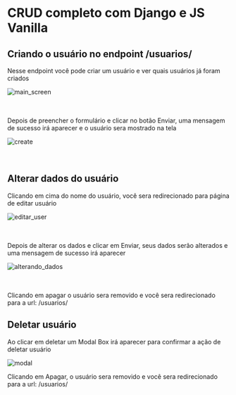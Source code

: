 
<h1>CRUD completo com Django e JS Vanilla</h1>
 
 
 
 
 
<h2>Criando o usuário no endpoint /usuarios/</h2>
<p>Nesse endpoint você pode criar um usuário e ver quais usuários já foram criados</p>


![main_screen](https://user-images.githubusercontent.com/99151447/216486727-7d8414d4-3aba-45bf-abc1-3d95c179bb5b.PNG)
<br><br><br>
<p>Depois de preencher o formulário e clicar no botão Enviar, uma mensagem de sucesso irá aparecer e o usuário sera mostrado na tela</p>


![create](https://user-images.githubusercontent.com/99151447/216487997-8d7385df-a339-4a58-888f-9ddbcdb50335.PNG)
<br><br><br>


<h2>Alterar dados do usuário</h2>

<p>Clicando em cima do nome do usuário, você sera redirecionado para página de editar usuário</p>

![editar_user](https://user-images.githubusercontent.com/99151447/216488976-f0a2e82c-b513-4154-8219-41b639ea7c16.PNG)
<br><br><br>


<p>Depois de alterar os dados e clicar em Enviar, seus dados serão alterados e uma mensagem de sucesso irá aparecer</p>



![alterando_dados](https://user-images.githubusercontent.com/99151447/216489379-f5c4227b-763b-4b56-b92c-94924bdae2bb.PNG)
<br><br><br>

<p>Clicando em apagar o usuário sera removido e você sera redirecionado para a url: /usuarios/</p>


<h2>Deletar usuário</h2>
<p>Ao clicar em deletar um Modal Box irá aparecer para confirmar a ação de deletar usuário</p>


![modal](https://user-images.githubusercontent.com/99151447/216490587-1cc76c31-1dfe-40db-a4aa-588ea10c0aff.PNG)

<p>Clicando em Apagar, o usuário sera removido e você sera redirecionado para a url: /usuarios/</p>
